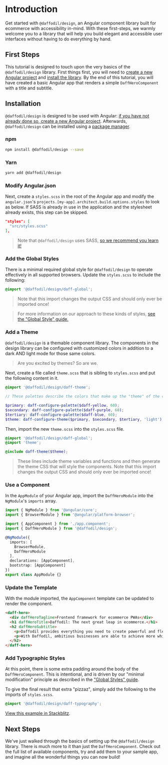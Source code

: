 # Introduction
Get started with `@daffodil/design`, an Angular component library built for ecommerce with accessibility in-mind. With these first-steps, we warmly welcome you to a library that will help you build elegant and accessible user interfaces without having to do everything by hand. 

## First Steps
This tutorial is designed to touch upon the very basics of the `@daffodil/design` library. First things first, you will need to [create a new Angular project](https://angular.io/cli) and [install the library](#installation). By the end of this tutorial, you will have created a basic Angular app that renders a simple `DaffHeroComponent` with a title and subtitle.

## Installation
`@daffodil/design` is designed to be used with Angular: [if you have not already done so, create a new Angular project](https://angular.io/cli). Afterwards, `@daffodil/design` can be installed using a [package manager](https://www.npmjs.com/package/@daffodil/design).

### npm
```bash
npm install @daffodil/design --save
```

### Yarn
```bash
yarn add @daffodil/design
```

### Modify Angular.json
Next, create a `styles.scss` in the root of the Angular app and modify the `angular.json`'s `projects.[my-app].architect.build.options.styles` to look as below. If SASS is already in use in the application and the stylesheet already exists, this step can be skipped.

```json
"styles": [
  "src/styles.scss"
],
```

> Note that `@daffodil/design` uses SASS, [so we recommend you learn it!](https://sass-lang.com/)

### Add the Global Styles
There is a minimal required global style for `@daffodil/design` to operate effectively in all supported browsers. Update the `styles.scss` to include the following:

```scss
@import '@daffodil/design/daff-global';
```

> Note that this import changes the output CSS and should only ever be imported once!

> For more information on our approach to these kinds of styles, [see the "Global Style" guide.](./global-styles.md)

### Add a Theme
`@daffodil/design` is a themable component library. The components in the design library can be configured with customized colors in addition to a dark AND light mode for those same colors.

> Are you excited by themes? So are we.

Next, create a file called `theme.scss` that is sibling to `styles.scss` and put the following content in it.

```scss
@import '@daffodil/design/daff-theme';

// These palettes describe the colors that make up the "theme" of the components.

$primary: daff-configure-palette($daff-yellow, 60);
$secondary: daff-configure-palette($daff-purple, 60);
$tertiary: daff-configure-palette($daff-blue, 60);
$theme: daff-configure-theme($primary, $secondary, $tertiary, 'light');
```

Then, import the new `theme.scss` into the `styles.scss` file.

```scss
@import '@daffodil/design/daff-global';
@import 'theme';

@include daff-theme($theme);
```

> These lines include theme variables and functions and then generate the theme CSS that will style the components.
> Note that this import changes the output CSS and should only ever be imported once!

### Use a Component
In the `AppModule` of your Angular app, import the `DaffHeroModule` into the `NgModule`'s `imports` array.

```ts
import { NgModule } from '@angular/core';
import { BrowserModule } from '@angular/platform-browser';

import { AppComponent } from './app.component';
import { DaffHeroModule } from '@daffodil/design';

@NgModule({
  imports: [
    BrowserModule,
    DaffHeroModule
  ],
  declarations: [AppComponent],
  bootstrap: [AppComponent]
})
export class AppModule {}
```

### Update the Template
With the module imported, the `AppComponent` template can be updated to render the component.

```html
<daff-hero>
  <div daffHeroTagline>Frontend framework for ecommerce PWAs</div>
  <h1 daffHeroTitle>Daffodil: The next great leap in ecommerce.</h1>
  <h2 daffHeroSubtitle>
    <p>Daffodil provides everything you need to create powerful and flexible ecommerce experiences.</p>
    <p>With Daffodil, ambitious businesses are able to achieve more while minimizing development and maintenance costs.</p>
  </h2>
</daff-hero>
```

### Add Typographic Styles
At this point, there is some extra padding around the body of the `DaffHeroComponent`. This is intentional, and is driven by our "minimal modification" principle as described in the ["Global Styles" guide](./global-styles.md).

To give the final result that extra "pizzaz", simply add the following to the imports of `styles.scss`.

```scss
@import '@daffodil/design/daff-typography';
```

[View this example in Stackblitz](https://stackblitz.com/edit/daffodil-design-angular-10).

## Next Steps
We've just walked through the basics of setting up the `@daffodil/design` library. There is much more to it than just the `DaffHeroComponent`. Check out the full list of available components, try and add them to your sample app, and imagine all the wonderful things you can now build!